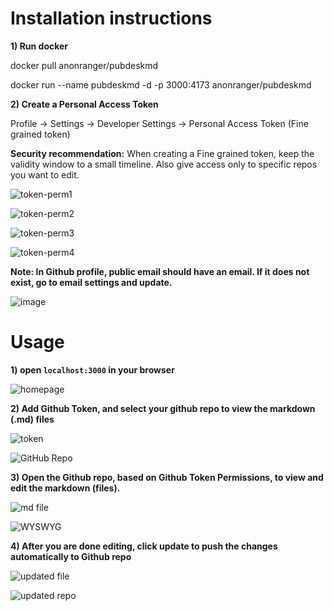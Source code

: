 # Installation instructions
**1) Run docker**

docker pull anonranger/pubdeskmd

docker run --name pubdeskmd -d -p 3000:4173 anonranger/pubdeskmd
   
**2) Create a Personal Access Token**

Profile -> Settings -> Developer Settings -> Personal Access Token (Fine grained token)

**Security recommendation:** When creating a Fine grained token, keep the validity window to a small timeline. Also give access only to specific repos you want to edit.

![token-perm1](https://github.com/user-attachments/assets/d3784bde-67c7-408b-9653-f226458c0e6b)

![token-perm2](https://github.com/user-attachments/assets/3efd6dd1-ae93-4990-85cb-faeab8493982)

![token-perm3](https://github.com/user-attachments/assets/294e637c-e867-4bfb-975f-b676a2499603)

![token-perm4](https://github.com/user-attachments/assets/c9d68906-10dd-47be-8ed1-3ae80faa5098)

**Note: In Github profile, public email should have an email. If it does not exist, go to email settings and update.**

![image](https://github.com/user-attachments/assets/3c949a76-3b62-4d0c-a064-efebc390167d)


# Usage
**1) open `localhost:3000` in your browser** 
  
![homepage](https://github.com/user-attachments/assets/a3cdb411-de43-42c3-906e-d862881a7aea)

**2) Add Github Token, and select your github repo to view the markdown (.md) files** 
  
![token](https://github.com/user-attachments/assets/1a12258b-d6c2-49ed-9354-67ba04a460ac)

![GitHub Repo](https://github.com/user-attachments/assets/4c56130d-35bc-4e60-b97f-9626bfe3557f)

**3) Open the Github repo, based on Github Token Permissions, to view and edit the markdown (files).**
   
![md file](https://github.com/user-attachments/assets/51ab08e0-df17-499f-9dba-e03ae0f8757f)

![WYSWYG](https://github.com/user-attachments/assets/fa6c9d9d-f63f-420e-ad35-33b6236ef940)

**4) After you are done editing, click update to push the changes automatically to Github repo** 
  
![updated file](https://github.com/user-attachments/assets/c744a2d9-297c-419d-b5a1-a76cd112e348)

![updated repo](https://github.com/user-attachments/assets/fed39a7b-9029-49e8-8ae6-8473eb27bfba)